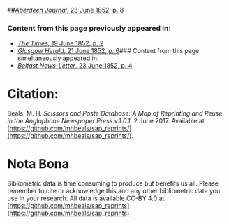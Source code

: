 ##[*Aberdeen Journal*, 23 June 1852, p. 8](https://mhbeals.github.io/sap_html/Aberdeen-Journal/Aberdeen-Journal-23-June-1852-p-8)

### Content from this page previously appeared in:
+ [*The Times*, 19 June 1852, p. 2](https://mhbeals.github.io/sap_html/The-Times/The-Times-19-June-1852-p-2)
+ [*Glasgow Herald*, 21 June 1852, p. 6](https://mhbeals.github.io/sap_html/Glasgow-Herald/Glasgow-Herald-21-June-1852-p-6)### Content from this page simeltaneously appeared in:
+ [*Belfast News-Letter*, 23 June 1852, p. 4](https://mhbeals.github.io/sap_html/Belfast-News-Letter/Belfast-News-Letter-23-June-1852-p-4)
                    
# Citation: 

Beals. M. H. *Scissors and Paste Database: A Map of Reprinting and Reuse in the Anglophone Newspaper Press v.1.0.1.* 2 June 2017. Available at [https://github.com/mhbeals/sap_reprints/](https://github.com/mhbeals/sap_reprints/). 
                    
# Nota Bona

Bibliometric data is time consuming to produce but benefits us all. Please remember to cite or acknowledge this and any other bibliometric data you use in your research. All data is available CC-BY 4.0 at [https://github.com/mhbeals/sap_reprints](https://github.com/mhbeals/sap_reprints)